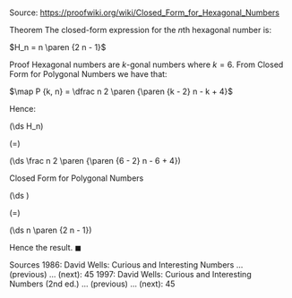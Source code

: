 # 

Source: https://proofwiki.org/wiki/Closed_Form_for_Hexagonal_Numbers

Theorem
The closed-form expression for the $n$th hexagonal number is:

$H_n = n \paren {2 n - 1}$


Proof
Hexagonal numbers are $k$-gonal numbers where $k = 6$.
From Closed Form for Polygonal Numbers we have that:

$\map P {k, n} = \dfrac n 2 \paren {\paren {k - 2} n - k + 4}$

Hence:














\(\ds H_n\)

\(=\)







\(\ds \frac n 2 \paren {\paren {6 - 2} n - 6 + 4}\)





Closed Form for Polygonal Numbers














\(\ds \)

\(=\)







\(\ds n \paren {2 n - 1}\)









Hence the result.
$\blacksquare$


Sources
1986: David Wells: Curious and Interesting Numbers ... (previous) ... (next): $45$
1997: David Wells: Curious and Interesting Numbers (2nd ed.) ... (previous) ... (next): $45$




